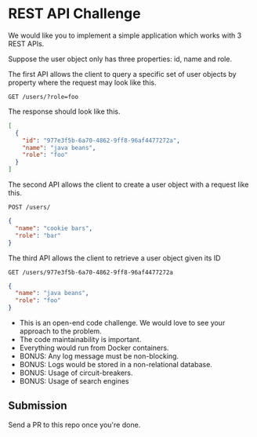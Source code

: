 # REST API Challenge

We would like you to implement a simple application which works with 3
REST APIs.

Suppose the user object only has three properties: id, name and role.

The first API allows the client to query a specific set of user objects by property
where the request may look like this.

```
GET /users/?role=foo
```
The response should look like this.

```JSON
[
  {
    "id": "977e3f5b-6a70-4862-9ff8-96af4477272a",
    "name": "java beans",
    "role": "foo"
  }
]
```
The second API allows the client to create a user object with a request like this.

```
POST /users/
```
```JSON
{
  "name": "cookie bars",
  "role": "bar"
}
```

The third API allows the client to retrieve a user object given its ID

```
GET /users/977e3f5b-6a70-4862-9ff8-96af4477272a
```
```JSON
{
  "name": "java beans",
  "role": "foo"
}
```
 - This is an open-end code challenge. We would love to see your approach to
the problem.
 - The code maintainability is important.
 - Everything would run from Docker containers.
 - BONUS: Any log message must be non-blocking.
 - BONUS: Logs would be stored in a non-relational database.
 - BONUS: Usage of circuit-breakers.
 - BONUS: Usage of search engines

## Submission
Send a PR to this repo once you're done.